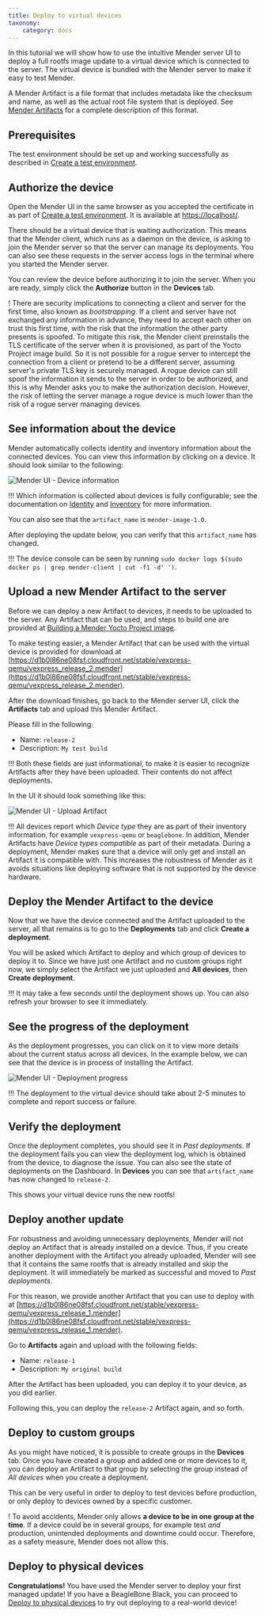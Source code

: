 ```yaml
---
title: Deploy to virtual devices
taxonomy:
    category: docs
---
```


In this tutorial we will show how to use the intuitive Mender server UI
to deploy a full rootfs image update to a virtual device which is
connected to the server. The virtual device is bundled with the
Mender server to make it easy to test Mender.

A Mender Artifact is a file format that includes metadata like the
checksum and name, as well as the actual root file system that is
deployed. See [Mender Artifacts](../../Architecture/Mender-Artifacts) for
a complete description of this format.


## Prerequisites

The test environment should be set up and working successfully
as described in [Create a test environment](../Create-a-test-environment).


## Authorize the device

Open the Mender UI in the same browser as you accepted the certificate
in as part of [Create a test environment](../Create-a-test-environment).
It is available at [https://localhost/](https://localhost/?target=_blank).

There should be a virtual device that is waiting authorization.
This means that the Mender client, which runs as a daemon on the device,
is asking to join the Mender server so that the server can manage
its deployments. You can also see these requests
in the server access logs in the terminal where you started the
Mender server.

You can review the device before authorizing it to join the server.
When you are ready, simply click the **Authorize** button
in the **Devices** tab.

! There are security implications to connecting a client and server for the first time, also known as *bootstrapping*. If a client and server have not exchanged any information in advance, they need to accept each other on trust this first time, with the risk that the information the other party presents is spoofed. To mitigate this risk, the Mender client preinstalls the TLS certificate of the server when it is provisioned, as part of the Yocto Project image build. So it is not possible for a rogue server to intercept the connection from a client or pretend to be a different server, assuming server's private TLS key is securely managed. A rogue device can still spoof the information it sends to the server in order to be authorized, and this is why Mender asks you to make the authorization decision. However, the risk of letting the server manage a rogue device is much lower than the risk of a rogue server managing devices.


## See information about the device

Mender automatically collects identity and inventory information
about the connected devices. You can view this information by
clicking on a device. It should look similar to the following:

![Mender UI - Device information](device_information.png)


!!! Which information is collected about devices is fully configurable; see the documentation on [Identity](../../Client-configuration/Identity) and [Inventory](../../Client-configuration/Inventory) for more information.

You can also see that the `artifact_name` is `mender-image-1.0`.

After deploying the update below, you can verify that this `artifact_name` has changed.

!!! The device console can be seen by running `sudo docker logs $(sudo docker ps | grep mender-client | cut -f1 -d' ')`.


## Upload a new Mender Artifact to the server

Before we can deploy a new Artifact to devices, it needs
to be uploaded to the server. Any Artifact that
can be used, and steps to build one are provided at
[Building a Mender Yocto Project image](../../Artifacts/Building-Mender-Yocto-image).

To make testing easier, a Mender Artifact that can be used with
the virtual device is provided for download at
[https://d1b0l86ne08fsf.cloudfront.net/stable/vexpress-qemu/vexpress_release_2.mender](https://d1b0l86ne08fsf.cloudfront.net/stable/vexpress-qemu/vexpress_release_2.mender).

After the download finishes, go back to the Mender server UI,
click the **Artifacts** tab and upload this Mender Artifact.

Please fill in the following:

* Name: `release-2`
* Description: `My test build`

!!! Both these fields are just informational, to make it is easier to recognize Artifacts after they have been uploaded. Their contents do not affect deployments.

In the UI it should look something like this:

![Mender UI - Upload Artifact](upload_artifact.png)

!!! All devices report which *Device type* they are as part of their inventory information, for example `vexpress-qemu` or `beaglebone`. In addition, Mender Artifacts have *Device types compatible* as part of their metadata. During a deployment, Mender makes sure that a device will only get and install an Artifact it is compatible with. This increases the robustness of Mender as it avoids situations like deploying software that is not supported by the device hardware.


## Deploy the Mender Artifact to the device

Now that we have the device connected and the Artifact
uploaded to the server, all that remains is to go to the
**Deployments** tab and click **Create a deployment**.

You will be asked which Artifact to deploy and which
group of devices to deploy it to. Since we have just
one Artifact and no custom groups right now, we simply select
the Artifact we just uploaded and **All devices**, then
**Create deployment**.

!!! It may take a few seconds until the deployment shows up. You can also refresh your browser to see it immediately.


## See the progress of the deployment

As the deployment progresses, you can click on it to view more details about the current status across all devices.
In the example below, we can see that the device is in process of installing the Artifact.

![Mender UI - Deployment progress](deployment_report.png)

!!! The deployment to the virtual device should take about 2-5 minutes to complete and report success or failure.


## Verify the deployment

Once the deployment completes, you should see it in *Past deployments*.
If the deployment fails you can view the deployment log,
which is obtained from the device, to diagnose the issue.
You can also see the state of deployments on the Dashboard.
In **Devices** you can see that `artifact_name` has now changed to `release-2`.

This shows your virtual device runs the new rootfs!


## Deploy another update

For robustness and avoiding unnecessary deployments, Mender
will not deploy an Artifact that is already installed on a device.
Thus, if you create another deployment with the Artifact you already
uploaded, Mender will see that it contains the same rootfs
that is already installed and skip the deployment. It will
immediately be marked as successful and moved to *Past deployments*.

For this reason, we provide another Artifact that you can use
to deploy with at [https://d1b0l86ne08fsf.cloudfront.net/stable/vexpress-qemu/vexpress_release_1.mender](https://d1b0l86ne08fsf.cloudfront.net/stable/vexpress-qemu/vexpress_release_1.mender).

Go to **Artifacts** again and upload with the following fields:

* Name: `release-1`
* Description: `My original build`

After the Artifact has been uploaded, you can deploy it to your device,
as you did earlier.

Following this, you can deploy the `release-2` Artifact again, and so forth.


## Deploy to custom groups

As you might have noticed, it is possible to create
groups in the **Devices** tab. Once you have created a
group and added one or more devices to it, you can deploy
an Artifact to that group by selecting the group instead
of *All devices* when you create a deployment.

This can be very useful in order to deploy to test devices
before production, or only deploy to devices owned by a specific customer.

! To avoid accidents, Mender only allows **a device to be in one group at the time**. If a device could be in several groups, for example test *and* production, unintended deployments and downtime could occur. Therefore, as a safety measure, Mender does not allow this.


## Deploy to physical devices

**Congratulations!** You have used the Mender server to deploy your first managed update!
If you have a BeagleBone Black, you can proceed to
[Deploy to physical devices](../Deploy-to-physical-devices) to try out deploying to a
real-world device!
